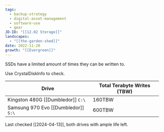 ```yaml
---
tags:
  - backup-strategy
  - digital-asset-management
  - software-use
  - gear
JD-ID: "[[12.02 Storage]]"
landscapes:
  - "[[the-garden-shed]]"
date: 2022-11-20
growth: "[[Evergreen]]"
---
```

SSDs have a limited amount of times they can be written to.

Use CrystalDiskInfo to check.

| Drive                               | Total Terabyte Writes (TBW) |
| ----------------------------------- | --------------------------- |
| Kingston 480G [[Dumbledor]] `C:\`   | 160TBW                      |
| Samsung 970 Evo [[Dumbledor]] `S:\` | 600TBW                      |
Last checked [[2024-04-13]], both drives with ample life left.